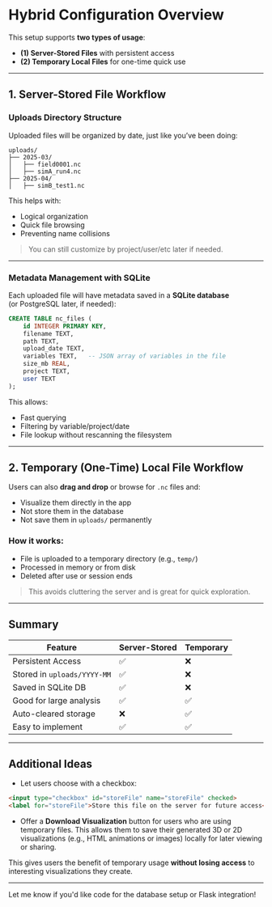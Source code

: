 # Hybrid Configuration Overview

This setup supports **two types of usage**:

- **(1) Server-Stored Files** with persistent access  
- **(2) Temporary Local Files** for one-time quick use

---

## 1. Server-Stored File Workflow

### Uploads Directory Structure

Uploaded files will be organized by date, just like you’ve been doing:

```
uploads/
├── 2025-03/
│   ├── field0001.nc
│   ├── simA_run4.nc
├── 2025-04/
│   ├── simB_test1.nc
```

This helps with:
- Logical organization  
- Quick file browsing  
- Preventing name collisions  

> You can still customize by project/user/etc later if needed.

---

### Metadata Management with SQLite

Each uploaded file will have metadata saved in a **SQLite database**  
(or PostgreSQL later, if needed):

```sql
CREATE TABLE nc_files (
    id INTEGER PRIMARY KEY,
    filename TEXT,
    path TEXT,
    upload_date TEXT,
    variables TEXT,   -- JSON array of variables in the file
    size_mb REAL,
    project TEXT,
    user TEXT
);
```

This allows:
- Fast querying  
- Filtering by variable/project/date  
- File lookup without rescanning the filesystem  

---

## 2. Temporary (One-Time) Local File Workflow

Users can also **drag and drop** or browse for `.nc` files and:

- Visualize them directly in the app  
- Not store them in the database  
- Not save them in `uploads/` permanently  

### How it works:

- File is uploaded to a temporary directory (e.g., `temp/`)  
- Processed in memory or from disk  
- Deleted after use or session ends  

> This avoids cluttering the server and is great for quick exploration.

---

## Summary

| Feature                     | Server-Stored | Temporary |
|----------------------------|---------------|-----------|
| Persistent Access          | ✅            | ❌        |
| Stored in `uploads/YYYY-MM`| ✅            | ❌        |
| Saved in SQLite DB         | ✅            | ❌        |
| Good for large analysis    | ✅            | ✅        |
| Auto-cleared storage       | ❌            | ✅        |
| Easy to implement          | ✅            | ✅        |

---

## Additional Ideas

- Let users choose with a checkbox:

```html
<input type="checkbox" id="storeFile" name="storeFile" checked>
<label for="storeFile">Store this file on the server for future access</label>
```

- Offer a **Download Visualization** button for users who are using temporary files. This allows them to save their generated 3D or 2D visualizations (e.g., HTML animations or images) locally for later viewing or sharing.

This gives users the benefit of temporary usage **without losing access** to interesting visualizations they create.

---

Let me know if you'd like code for the database setup or Flask integration!
